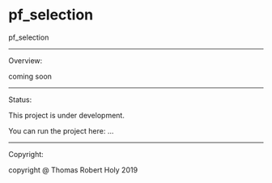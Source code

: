 # pf_selection
pf_selection

-----------------------------------------------------------------------------
Overview:

coming soon

-----------------------------------------------------------------------------
Status:

This project is under development.

You can run the project here: ...

-----------------------------------------------------------------------------
Copyright:

copyright @ Thomas Robert Holy 2019
